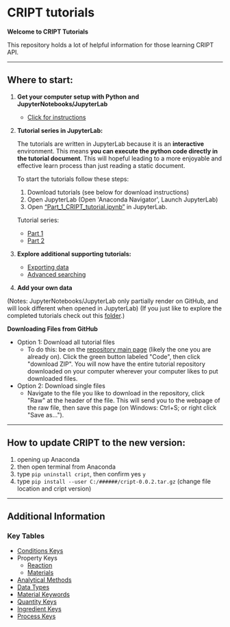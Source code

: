 # CRIPT tutorials

**Welcome to CRIPT Tutorials**

This repository holds a lot of helpful information for those learning CRIPT API.

---

## Where to start:

1) **Get your computer setup with Python and JupyterNotebooks/JupyterLab**
    * [Click for instructions](https://github.com/C-Accel-CRIPT/cript_tutorials/blob/master/Setup_Guide.md)
    
2) **Tutorial series in JupyterLab:**
   
    The tutorials are written in JupyterLab because it is an **interactive** environment. This means **you 
    can execute the python code directly in the tutorial document**. This will hopeful leading to a more 
    enjoyable and effective learn process than just reading a static document.
   
    To start the tutorials follow these steps:
    1) Download tutorials (see below for download instructions)
    2) Open JupyterLab (Open 'Anaconda Navigator', Launch JupyterLab)
    3) Open [“Part_1_CRIPT_tutorial.ipynb”](https://github.com/C-Accel-CRIPT/cript_tutorials/blob/master/jupyterlab_tutorials/Part_1_CRIPT_tutorial.ipynb)
    in JupyterLab. 
   
    Tutorial series:
    * [Part 1](https://github.com/C-Accel-CRIPT/cript_tutorials/blob/master/jupyterlab_tutorials/Part_1_CRIPT_tutorial.ipynb)
    * [Part 2](https://github.com/C-Accel-CRIPT/cript_tutorials/blob/master/jupyterlab_tutorials/Part_2_CRIPT_tutorial.ipynb)

3) **Explore additional supporting tutorials:**
    * [Exporting data](https://github.com/C-Accel-CRIPT/cript_tutorials/blob/master/jupyterlab_tutorials/Exporting.ipynb)
    * [Advanced searching](https://github.com/C-Accel-CRIPT/cript_tutorials/blob/master/jupyterlab_tutorials/Advanced_searching.ipynb)

4) **Add your own data**

(Notes: JupyterNotebooks/JupyterLab only partially render on GitHub, and will look different when opened in JupyterLab)
(If you just like to explore the completed tutorials check out this [folder](https://github.com/C-Accel-CRIPT/cript_tutorials/tree/master/jupyterlab_tutorials/completed).)

**Downloading Files from GitHub**
* Option 1: Download all tutorial files
    * To do this: be on the [repository main page](https://github.com/C-Accel-CRIPT/cript_tutorials)
      (likely the one you are already on). Click the green button labeled "Code", then click "download ZIP". You 
      will now have the entire tutorial repository downloaded on your computer wherever your computer likes to put 
      downloaded files.
* Option 2: Download single files
    * Navigate to the file you like to download in the repository, click "Raw" at the header of the file. This will 
      send you to the webpage of the raw file, then save this page (on Windows: Ctrl+S; or right click "Save as...").

---

## How to update CRIPT to the new version:

1) opening up Anaconda
2) then open terminal from Anaconda
3) type `pip uninstall cript`, then confirm yes `y`
4) type `pip install --user C:/######/cript-0.0.2.tar.gz` (change file location and cript version)


---

## Additional Information

### Key Tables

* [Conditions Keys](http://htmlpreview.github.io/?https://github.com/C-Accel-CRIPT/cript_tutorials/blob/master/key_tables/condition_keys.html)
* Property Keys
    * [Reaction](http://htmlpreview.github.io/?https://github.com/C-Accel-CRIPT/cript_tutorials/blob/master/key_tables/property_keys_reaction.html)
    * [Materials](http://htmlpreview.github.io/?https://github.com/C-Accel-CRIPT/cript_tutorials/blob/master/key_tables/property_keys_materials.html)
* [Analytical Methods](http://htmlpreview.github.io/?https://github.com/C-Accel-CRIPT/cript_tutorials/blob/master/key_tables/method_keys.html)    
* [Data Types](http://htmlpreview.github.io/?https://github.com/C-Accel-CRIPT/cript_tutorials/blob/master/key_tables/data_keys.html)      
* [Material Keywords](http://htmlpreview.github.io/?https://github.com/C-Accel-CRIPT/cript_tutorials/blob/master/key_tables/material_keys.html) 
* [Quantity Keys](http://htmlpreview.github.io/?https://github.com/C-Accel-CRIPT/cript_tutorials/blob/master/key_tables/quantity_keys.html)
* [Ingredient Keys](http://htmlpreview.github.io/?https://github.com/C-Accel-CRIPT/cript_tutorials/blob/master/key_tables/ingredient_keys.html)
* [Process Keys](http://htmlpreview.github.io/?https://github.com/C-Accel-CRIPT/cript_tutorials/blob/master/key_tables/process_keys.html)

